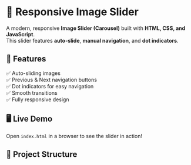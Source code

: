 # 🚀 Responsive Image Slider

A modern, responsive **Image Slider (Carousel)** built with **HTML, CSS, and JavaScript**.  
This slider features **auto-slide**, **manual navigation**, and **dot indicators**.

## 🌟 Features
✅ Auto-sliding images  
✅ Previous & Next navigation buttons  
✅ Dot indicators for easy navigation  
✅ Smooth transitions  
✅ Fully responsive design  

## 🖥️ Live Demo
Open `index.html` in a browser to see the slider in action!

## 📂 Project Structure
